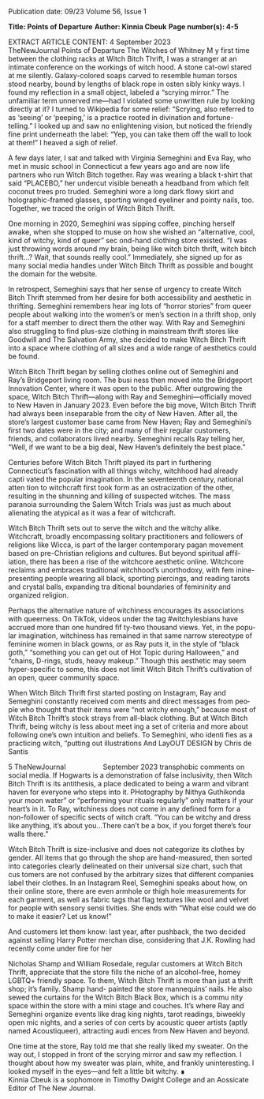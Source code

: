 Publication date: 09/23
Volume 56, Issue 1

**Title: Points of Departure**
**Author: Kinnia Cbeuk**
**Page number(s): 4-5**

EXTRACT ARTICLE CONTENT:
4
September 2023          TheNewJournal
Points of Departure
The Witches of 
Whitney
M
y first time between the 
clothing racks at Witch Bitch 
Thrift, I was a stranger at an intimate 
conference on the workings of witch­
hood. A stone cat-owl stared at me 
silently. Galaxy-colored soaps carved 
to resemble human torsos stood nearby, 
bound by lengths of black rope in osten­
sibly kinky ways. I found my reflection 
in a small object, labeled a “scrying 
mirror.” The unfamiliar term unnerved 
me—had I violated some unwritten 
rule by looking directly at it? I turned 
to Wikipedia for some relief: “Scrying, 
also referred to as ‘seeing’ or ‘peeping,’ 
is a practice rooted in divination and 
fortune-telling.” I looked up and saw 
no enlightening vision, but noticed the 
friendly fine print underneath the label: 
“Yep, you can take them off the wall to 
look at them!” I heaved a sigh of relief.


A few days later, I sat and talked 
with Virginia Semeghini and Eva 
Ray, who met in music school in 
Connecticut a few years ago and are 
now life partners who run Witch Bitch 
together. Ray was wearing a black 
t-shirt that said “PLACEBO,” her 
undercut visible beneath a headband 
from which felt coconut trees pro­
truded. Semeghini wore a long dark 
flowy skirt and holographic-framed 
glasses, sporting winged eyeliner and 
pointy nails, too. Together, we traced 
the origin of Witch Bitch Thrift.


One morning in 2020, Semeghini 
was sipping coffee, pinching herself 
awake, when she stopped to muse on 
how she wished an “alternative, cool, 
kind of witchy, kind of queer” sec­
ond-hand clothing store existed. “I was 
just throwing words around my brain, 
being like witch bitch thrift, witch 
bitch thrift...? Wait, that sounds really 
cool.” Immediately, she signed up for as 
many social media handles under Witch 
Bitch Thrift as possible and bought the 
domain for the website. 


In retrospect, Semeghini says that 
her sense of urgency to create Witch 
Bitch Thrift stemmed from her desire 
for both accessibility and aesthetic in 
thrifting. Semeghini remembers hear­
ing lots of “horror stories” from queer 
people about walking into the women’s 
or men’s section in a thrift shop, only for 
a staff member to direct them the other 
way. With Ray and Semeghini also 
struggling to find plus-size clothing in 
mainstream thrift stores like Goodwill 
and The Salvation Army, she decided to 
make Witch Bitch Thrift into a space 
where clothing of all sizes and a wide 
range of aesthetics could be found. 


Witch Bitch Thrift began by selling 
clothes online out of Semeghini and 
Ray’s Bridgeport living room. The busi­
ness then moved into the Bridgeport 
Innovation Center, where it was open 
to the public. After outgrowing the 
space, Witch Bitch Thrift—along with 
Ray and Semeghini—officially moved 
to New Haven in January 2023. Even 
before the big move, Witch Bitch 
Thrift had always been inseparable from 
the city of New Haven. After all, the 
store’s largest customer base came from 
New Haven; Ray and Semeghini’s first 
two dates were in the city; and many 
of their regular customers, friends, and 
collaborators lived nearby. Semeghini 
recalls Ray telling  her, “Well, if we 
want to be a big deal, New Haven’s 
definitely the best place.”


Centuries 
before Witch 
Bitch 
Thrift played its part in furthering 
Connecticut’s fascination with all things 
witchy, witchhood had already capti­
vated the popular imagination. In the 
seventeenth century, national atten­
tion to witchcraft first took form as an 
ostracization of the other, resulting in 
the shunning and killing of suspected 
witches. The mass paranoia surrounding 
the Salem Witch Trials was just as much 
about alienating the atypical as it was a 
fear of witchcraft.


Witch Bitch Thrift sets out to 
serve the witch and the witchy alike. 
Witchcraft, 
broadly 
encompassing 
solitary practitioners and followers 
of religions like Wicca, is part of the 
larger contemporary pagan movement 
based on pre-Christian religions and 
cultures. But beyond spiritual affil­
iation, there has been a rise of the 
witchcore aesthetic online. Witchcore 
reclaims and embraces traditional 
witchhood’s unorthodoxy, with fem­
inine-presenting people wearing all 
black, sporting piercings, and reading 
tarots and crystal balls, expanding tra­
ditional boundaries of femininity and 
organized religion. 


Perhaps the alternative nature of 
witchiness encourages its associations 
with queerness. On TikTok, videos 
under the tag #witchylesbians have 
accrued more than one hundred fif­
ty-two thousand views. Yet, in the popu­
lar imagination, witchiness has remained 
in that same narrow stereotype of 
feminine women in black gowns, or as 
Ray puts it, in the style of “black goth,” 
“something you can get out of Hot 
Topic during Halloween,” and “chains, 
D-rings, studs, heavy makeup.” Though 
this aesthetic may seem hyper-specific 
to some, this does not limit Witch Bitch 
Thrift’s cultivation of an open, queer 
community space. 


When Witch Bitch Thrift first 
started posting on Instagram, Ray and 
Semeghini constantly received com­
ments and direct messages from peo­
ple who thought that their items were 
“not witchy enough,” because most of 
Witch Bitch Thrift’s stock strays from 
all-black clothing. But at Witch Bitch 
Thrift, being witchy is less about meet­
ing a set of criteria and more about 
following one’s own intuition and 
beliefs. To Semeghini, who identi­
fies as a practicing witch, “putting out 
illustrations And LayOUT DESIGN by Chris de Santis


5
TheNewJournal          September 2023
transphobic comments on social media. 
If Hogwarts is a demonstration of false 
inclusivity, then Witch Bitch Thrift is 
its antithesis, a place dedicated to being 
a warm and vibrant haven for everyone 
who steps into it.
PHotography by Nithya Guthikonda
your moon water” or “performing your 
rituals regularly” only matters if your 
heart’s in it. To Ray, witchiness does 
not come in any defined form for a 
non-follower of specific sects of witch­
craft. “You can be witchy and dress 
like anything, it’s about you...There 
can’t be a box, if you forget there’s four 
walls there.” 


Witch Bitch Thrift is size-inclusive 
and does not categorize its clothes by 
gender. All items that go through the 
shop are hand-measured, then sorted 
into categories clearly delineated on 
their universal size chart, such that cus­
tomers are not confused by the arbitrary 
sizes that different companies label their 
clothes. In an Instagram Reel, Semeghini 
speaks about how, on their online store, 
there are even armhole or thigh hole 
measurements for each garment, as well 
as fabric tags that flag textures like wool 
and velvet for people with sensory sensi­
tivities. She ends with “What else could 
we do to make it easier? Let us know!”


And customers let them know: last 
year, after pushback, the two decided 
against selling Harry Potter merchan­
dise, considering that J.K. Rowling 
had recently come under fire for her 


Nicholas Shamp and William 
Rosedale, regular customers at Witch 
Bitch Thrift, appreciate that the store 
fills the niche of an alcohol-free, homey 
LGBTQ+ friendly space. To them, 
Witch Bitch Thrift is more than just a 
thrift shop; it’s family. Shamp hand-
painted the store mannequins’ nails. He 
also sewed the curtains for the Witch 
Bitch Black Box, which is a commu­
nity space within the store with a mini 
stage and couches. It’s where Ray and 
Semeghini organize events like drag 
king nights, tarot readings, biweekly 
open mic nights, and a series of con­
certs by acoustic queer artists (aptly 
named Acoustiqueer), attracting audi­
ences from New Haven and beyond.


One time at the store, Ray told me 
that she really liked my sweater. On 
the way out, I stopped in front of the 
scrying mirror and saw my reflection. 
I thought about how my sweater was 
plain, white, and frankly uninteresting. 
I looked myself in the eyes—and felt a 
little bit witchy. ∎	
Kinnia Cbeuk is a sophomore in
Timothy Dwight College and an 
Aossicate Editor of The New Journal.
